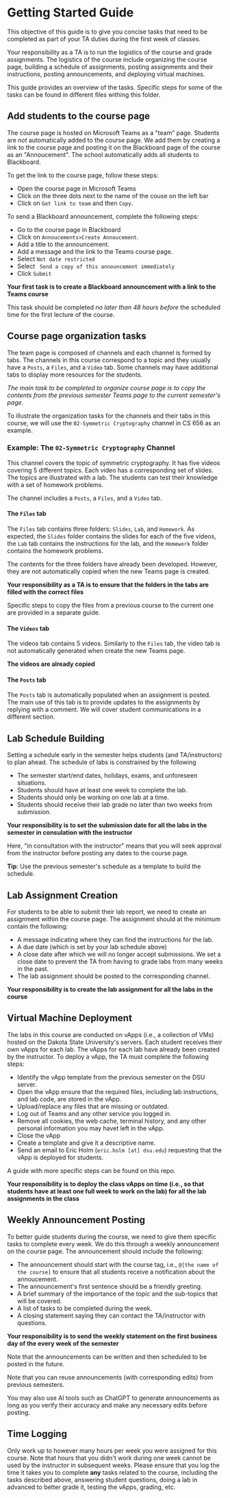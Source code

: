 # Getting Started Guide

This objective of this guide is to give you concise tasks that need to be completed as part of
your TA duties during the first week of classes. 

Your responsibility as a TA is to run the logistics of the course and grade assignments. The
logistics of the course include organizing the course page, building a schedule of assignments,
posting assignments and their instructions, posting announcements, and deploying virtual
machines. 

This guide provides an overview of the tasks. Specific steps for some of the tasks can be found
in different files withing this folder.  

## Add students to the course page
The course page is hosted on Microsoft Teams as a "team" page. Students are *not* automatically added to
the course page. We add them by creating a link to the course page and posting it on the Blackboard page
of the course as an "Annoucement". The school automatically adds all students to Blackboard.

To get the link to the course page, follow these steps:
* Open the course page in Microsoft Teams
* Click on the three dots next to the name of the couse on the left bar
* Click on `Get link to team` and then `Copy`.

To send a Blackboard announcement, complete the following steps:
* Go to the course page in Blackboard
* Click on `Annoucements>Create Annoucement`. 
* Add a title to the announcement.
* Add a message and the link to the Teams course page. 
* Select `Not date restricted`
* Select ` Send a copy of this announcement immediately`
* Click `Submit` 

**Your first task is to create a Blackboard announcement with a link to the Teams course** 

This task should be completed *no later than 48 hours before* the scheduled time for the first
lecture of the course.


## Course page organization tasks
The team page is composed of
channels and each channel is formed by tabs. The channels in this course correspond to a topic and they
usually have a `Posts`, a `Files`, and a `Video` tab. Some channels may have additional tabs to display more resources for the students.

*The main task to be completed to organize course page is to copy the contents from the
previous semester Teams page to the current semester's page.*  

To illustrate the organization tasks for the channels and their tabs in this course,
we will use the `02-Symmetric Cryptography` channel in CS 656 as an example. 

### Example: The `02-Symmetric Cryptography` Channel
This channel covers the topic of symmetric cryptography. It has five videos covering 5 different topics.
Each video has a corresponding set of slides. The topics are illustrated with a lab. The students can
test their knowledge with a set of homework problems.

The channel includes a `Posts`, a `Files`, and a `Video` tab. 

#### The `Files` tab
The `Files` tab contains three folders: `Slides`, `Lab`, and `Homework`. As expected, the
`Slides` folder contains the slides for each of the five videos, the `Lab` tab contains the
instructions for the lab, and the `Homework` folder contains the homework problems.  

The contents for the three folders have already been developed. However, they are not automatically
copied when the new Teams page is created. 

**Your responsibility as a TA is to ensure that the folders in the tabs are filled with the correct
files** 

Specific steps to copy the files from a previous course to the current one are provided in a separate
guide. 

#### The `Videos` tab
The videos tab contains 5 videos.  Similarly to the `Files` tab, the video tab is not automatically
generated when create the new Teams page. 

**The videos are already copied**


#### The `Posts` tab
The `Posts` tab is automatically populated when an assignment is posted. The main use of this tab is to
provide updates to the assignments by replying with a comment. We will cover student communications in a
different section.  


## Lab Schedule Building
Setting a schedule early in the semester helps students (and TA/instructors) to plan ahead. The schedule
of labs is constrained by the following
* The semester start/end dates, holidays, exams, and unforeseen situations. 
* Students should have at least one week to complete the lab. 
* Students should only be working on one lab at a time. 
* Students should receive their lab grade no later than two weeks from submission.  

**Your responsibility is to set the submission date for all the labs in the semester in consulation with
the instructor**

Here, "in consultation with the instructor" means that you will seek approval from the instructor before
posting any dates to the course page.

**Tip**: Use the previous semester's schedule as a template to build the schedule. 

## Lab Assignment Creation
For students to be able to submit their lab report, we need to create an assignment within the course
page. The assignment should at the minimum contain the following:

* A message indicating where they can find the instructions for the lab. 
* A due date (which is set by your lab schedule above) 
* A close date after which we will no longer accept submissions. We set a close date to prevent the TA
  from having to grade labs from many weeks in the past. 
* The lab assignment should be posted to the corresponding channel. 

**Your responsibility is to create the lab assignment for all the labs in the course**

## Virtual Machine Deployment
The labs in this course are conducted on vApps (i.e., a collection of VMs) hosted on the Dakota State University's
servers. Each student receives their own vApps for each lab. The vApps for each lab have already been
created by the instructor. To deploy a vApp, the TA must complete the following steps:

* Identify the vApp template from the previous semester on the DSU server. 
* Open the vApp ensure that the required files, including lab instructions, and lab code, are stored in
  the vApp.
* Upload/replace any files that are missing or outdated.
* Log out of Teams and any other service you logged in. 
* Remove all cookies, the web cache, terminal history, and any other personal information you may havet
  left in the vApp. 
* Close the vApp
* Create a template and give it a descriptive name. 
* Send an email to Eric Holm (`eric.holm [at] dsu.edu`) requesting that the vApp is deployed for
  students. 

A guide with more specific steps can be found on this repo. 

**Your responsibility is to deploy the class vApps on time (i.e., so that students have at least one full
week to work on the lab) for all the lab assignments in the class**

## Weekly Announcement Posting
To better guide students during the course, we need to give them specific tasks to complete every week. 
We do this through a weekly announcement on the course page. The announcement should include the
following:

* The announcement should start with the course tag, i.e., `@[the name of the course]` to
  ensure that all students receive a notification about the annoucement. 
* The announcement's first sentence should be a friendly greeting. 
* A brief summary of the importance of the topic and the sub-topics
  that will be covered. 
* A list of tasks to be completed during the week. 
* A closing statement saying they can contact the TA/instructor with questions. 

**Your responsibility is to send the weekly statement on the first business day of the every week of the
semester**

Note that the announcements can be written and then scheduled to be posted in the future. 

Note that you can reuse announcements (with corresponding edits) from previous semesters.

You may also use AI tools such as ChatGPT to generate announcements as long as you verify their accuracy
and make any necessary edits before posting.

## Time Logging
Only work up to however many hours per week you were assigned for this course. Note that hours that you
didn't work during one week cannot be used by the instructor in subsequent weeks. Please ensure that you
log the time it takes you to complete **any** tasks related to the course, including the tasks described
above, answering student questions, doing a lab in advanced to better grade it, testing the vApps,
grading, etc. 